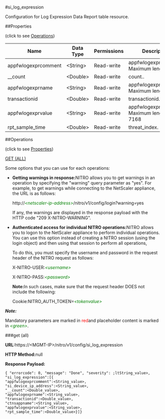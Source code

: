 #si_log_expression

Configuration for Log Expression Data Report table resource.


##Properties 
<span>(click to see [Operations](#opera))</span>


<table><thead><tr><th>Name</th><th>Data Type</th><th>Permissions</th><th>Description</th></tr></thead><tbody><tr><td>appfwlogexprcomment</td><td>&lt;String></td><td>Read-write</td><td>appfwlogexprcomment.<br>Maximum length = 128</td></tr><tr><td>__count</td><td>&lt;Double></td><td>Read-write</td><td>count..</td></tr><tr><td>appfwlogexprname</td><td>&lt;String></td><td>Read-write</td><td>appfwlogexprname.<br>Maximum length = 512</td></tr><tr><td>transactionid</td><td>&lt;Double></td><td>Read-write</td><td>transactionid.</td></tr><tr><td>appfwlogexprvalue</td><td>&lt;String></td><td>Read-write</td><td>appfwlogexprvalue.<br>Maximum length = 7168</td></tr><tr><td>rpt_sample_time</td><td>&lt;Double></td><td>Read-write</td><td>threat_index.</td></tr></tbody></table>
##Operations 
<span>(click to see [Properties](#prope))</span>


[GET (ALL)](#get-)


Some options that you can use for each operations:
<ul><li><p><b>Getting warnings in response:</b>NITRO allows you to get warnings in an operation by specifying the "warning" query parameter as "yes". For example, to get warnings while connecting to the NetScaler appliance, the URL is as follows:</p><p>http://<span style="color:green;font-style:italic;">&lt;netscaler-ip-address&gt;</span>/nitro/v1/config/login?warning=yes</p><p>If any, the warnings are displayed in the response payload with the HTTP code "209 X-NITRO-WARNING".</p></li><li><p><b>Authenticated access for individual NITRO operations:</b>NITRO allows you to logon to the NetScaler appliance to perform individual operations. You can use this option instead of creating a NITRO session (using the login object) and then using that session to perform all operations,</p><p>To do this, you must specify the username and password in the request header of the NITRO request as follows:</p><p>X-NITRO-USER:<span style="color:green;font-style:italic;">&lt;username&gt;</span></p><p>X-NITRO-PASS:<span style="color:green;font-style:italic;">&lt;password&gt;</span></p><p><b>Note:</b>In such cases, make sure that the request header DOES not include the following:</p><p>Cookie:NITRO_AUTH_TOKEN=<span style="color:green;font-style:italic;">&lt;tokenvalue&gt;</span></p></li></ul>



***Note:*** 
Mandatory parameters are marked in <span style="color:#FF0000;">red</span>and placeholder content is marked in <span style="color:green;font-style:italic">&lt;green&gt;</span>.

###get (all)



<b>URL:</b>https://&lt;MGMT-IP&gt;/nitro/v1/config/si_log_expression
<b>HTTP Method:</b>null
<b>Response Payload: </b>```{ "errorcode": 0, "message": "Done", "severity": ;ltString_value>, "si_log_expression":[{"appfwlogexprcomment":<String_value>,"si_device_ip_address":<String_value>,"__count":<Double_value>,"appfwlogexprname":<String_value>,"transactionid":<Double_value>,"ctnsappname":<String_value>,"appfwlogexprvalue":<String_value>,"rpt_sample_time":<Double_value>}]}```



